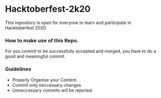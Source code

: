 # Hacktoberfest-2k20
This repository is open for everyone to learn and participate in Hacktoberfest 2020.

### How to make use of this Repo.
For you commit to be successfully accepted and merged, you have to do a good and meaningful commit.

### Guidelines
- Properly Organise your Content.
- Commit only neccessary changes.
- Unneccessary commits will be rejected.
